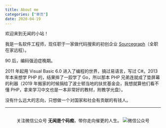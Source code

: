 ```yaml
---
title: About me
categories: ["单页"]
date: 2020-04-19
---
```


欢迎来到无闻的小站！

我是一名软件工程师，现任职于一家做代码搜索的初创企业 [Sourcegraph](https://sourcegraph.com)（全职在家远程）。

90 后，编码强迫症晚期。

2011 年起用 Visual Basic 6.0 进入了编程的世界，搞过易语言，写过 C#。2013 年本来想学 PHP 的，结果摔了一跤学了 Go，所以那本 PHP 兄弟连就成了垫屏幕的利器（2019 年搬家的时候捐给了波士顿当地的扶贫基金会，我想就算他们看不懂 PHP，拿来学习中文也是一本非常好的教材，附教学光盘）。

没有什么远大的志向，只想做一个对国家和社会有贡献的有钱人。

---

<br/> 
<div align="center">关注微信公众号 <b>无闻是个码痴</b>，带你走向催更的人生。
<img src="/img/wechat_qrcode.jpg" alt="微信公众号"></div>
